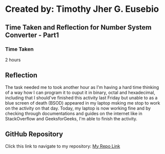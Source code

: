 # Created by: **Timothy Jher G. Eusebio**
## Time Taken and Reflection for Number System Converter - Part1

### Time Taken
2 hours 

## Reflection
The task needed me to took another hour as I'm having a hard time thinking of a way how I can program it to ouput it in binary, octal and hexadecimal, including that I should've finished this activity last Friday but unable to as a blue screen of death (BSOD) appeared in my laptop msking me stop to work on the activity on that day. Today, my laptop is now working fine and by checking through documentations and guides on the internet like in StackOverflow and GeeksforGeeks, I'm able to finish the activity.

## GitHub Repository
Click this link to navigate to my repository: [My Repo Link](https://github.com/TJInGitHub/Armada-Logics-OJT)